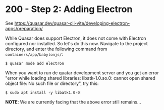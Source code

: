 # 200 - Step 2: Adding Electron

See https://quasar.dev/quasar-cli-vite/developing-electron-apps/preparation/

While Quasar does support Electron, it does not come with Electron configured nor installed. So let's do this now. Navigate to the project directory, and enter the following command from ```containers/app/babylonjs/```:

```
$ quasar mode add electron
```

When you want to run de quatar development server and you get an error "error while loading shared libraries: libatk-1.0.so.0: cannot open shared object file: No such file or directory", try this:

```
$ sudo apt install -y libatk1.0-0
```

**NOTE**: We are currently facing that the above error still remains...